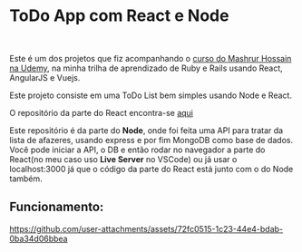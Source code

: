 # ToDo App com React e Node
<br/>

Este é um dos projetos que fiz acompanhando o [curso do Mashrur Hossain na Udemy](https://www.udemy.com/course/ruby-on-rails-react-angular), na minha trilha de aprendizado de Ruby e Rails usando React, AngularJS e Vuejs.
<br/>

Este projeto consiste em uma ToDo List bem simples usando Node e React.
<br/>

O repositório da parte do React encontra-se [aqui](https://github.com/Diego-S-G/react-todo-app) 
<br/>

Este repositório é da parte do **Node**, onde foi feita uma API para tratar da lista de afazeres, usando express e por fim MongoDB como base de dados. Você pode iniciar a API, o DB e então rodar no navegador a parte do React(no meu caso uso **Live Server** no VSCode) ou já usar o localhost:3000 já que o código da parte do React está junto com o do Node também.
<br/>

## Funcionamento:
https://github.com/user-attachments/assets/72fc0515-1c23-44e4-bdab-0ba34d06bbea
